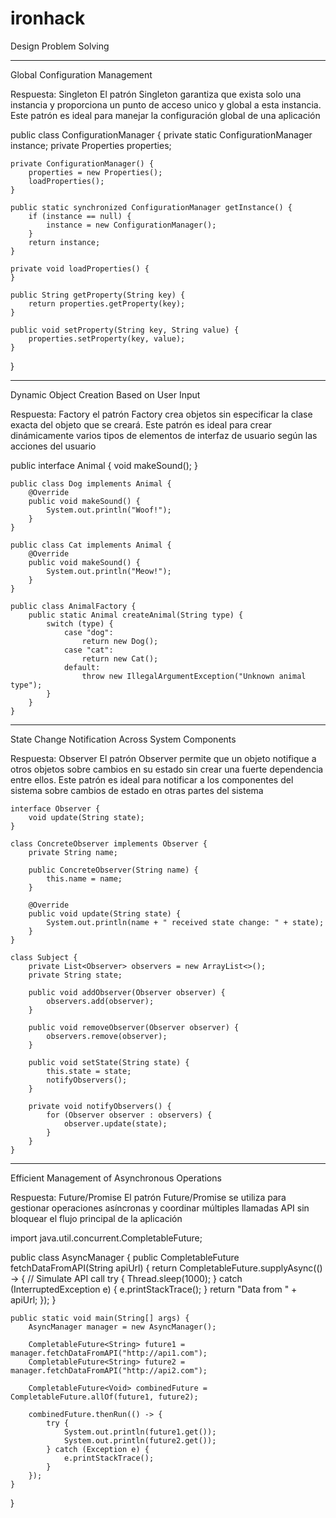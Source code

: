 # ironhack
Design Problem Solving
___________________________

Global Configuration Management

Respuesta: Singleton
El patrón Singleton garantiza que exista solo una instancia y proporciona un punto de acceso unico y global a esta instancia. Este patrón es ideal para manejar la configuración global de una aplicación

public class ConfigurationManager {
    private static ConfigurationManager instance;
    private Properties properties;

    private ConfigurationManager() {
        properties = new Properties();
        loadProperties();
    }

    public static synchronized ConfigurationManager getInstance() {
        if (instance == null) {
            instance = new ConfigurationManager();
        }
        return instance;
    }

    private void loadProperties() {
    }

    public String getProperty(String key) {
        return properties.getProperty(key);
    }

    public void setProperty(String key, String value) {
        properties.setProperty(key, value);
    }
}


________________________________

Dynamic Object Creation Based on User Input

Respuesta: Factory
el patrón Factory crea objetos sin especificar la clase exacta del objeto que se creará. Este patrón es ideal para crear dinámicamente varios tipos de elementos de interfaz de usuario según las acciones del usuario

public interface Animal {
        void makeSound();
    }
    
    public class Dog implements Animal {
        @Override
        public void makeSound() {
            System.out.println("Woof!");
        }
    }
    
    public class Cat implements Animal {
        @Override
        public void makeSound() {
            System.out.println("Meow!");
        }
    }

    public class AnimalFactory {
        public static Animal createAnimal(String type) {
            switch (type) {
                case "dog":
                    return new Dog();
                case "cat":
                    return new Cat();
                default:
                    throw new IllegalArgumentException("Unknown animal type");
            }
        }
    }

_________________________________________

State Change Notification Across System Components

Respuesta: Observer
El patrón Observer permite que un objeto notifique a otros objetos sobre cambios en su estado sin crear una fuerte dependencia entre ellos. Este patrón es ideal para notificar a los componentes del sistema sobre cambios de estado en otras partes del sistema

    interface Observer {
        void update(String state);
    }

    class ConcreteObserver implements Observer {
        private String name;
    
        public ConcreteObserver(String name) {
            this.name = name;
        }
    
        @Override
        public void update(String state) {
            System.out.println(name + " received state change: " + state);
        }
    }

    class Subject {
        private List<Observer> observers = new ArrayList<>();
        private String state;
    
        public void addObserver(Observer observer) {
            observers.add(observer);
        }
    
        public void removeObserver(Observer observer) {
            observers.remove(observer);
        }
    
        public void setState(String state) {
            this.state = state;
            notifyObservers();
        }
    
        private void notifyObservers() {
            for (Observer observer : observers) {
                observer.update(state);
            }
        }
    }


__________________________________________

Efficient Management of Asynchronous Operations


Respuesta: Future/Promise
El patrón Future/Promise se utiliza para gestionar operaciones asíncronas y coordinar múltiples llamadas API sin bloquear el flujo principal de la aplicación

import java.util.concurrent.CompletableFuture;

public class AsyncManager {
    public CompletableFuture<String> fetchDataFromAPI(String apiUrl) {
        return CompletableFuture.supplyAsync(() -> {
            // Simulate API call
            try {
                Thread.sleep(1000);
            } catch (InterruptedException e) {
                e.printStackTrace();
            }
            return "Data from " + apiUrl;
        });
    }

    public static void main(String[] args) {
        AsyncManager manager = new AsyncManager();

        CompletableFuture<String> future1 = manager.fetchDataFromAPI("http://api1.com");
        CompletableFuture<String> future2 = manager.fetchDataFromAPI("http://api2.com");

        CompletableFuture<Void> combinedFuture = CompletableFuture.allOf(future1, future2);

        combinedFuture.thenRun(() -> {
            try {
                System.out.println(future1.get());
                System.out.println(future2.get());
            } catch (Exception e) {
                e.printStackTrace();
            }
        });
    }
}
